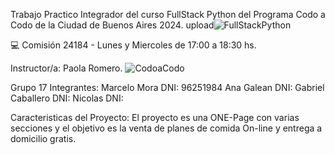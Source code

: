 Trabajo Practico Integrador del curso FullStack Python del Programa Codo a Codo de la Ciudad de Buenos Aires 2024. 
upload![FullStackPython](https://github.com/MarceMora/TPIOmnifoodFullStackPythonCodoaCodo2024/assets/143451792/f06a0f64-83ac-488e-93d0-8df0c883b905)

💻 Comisión 24184 - Lunes y Miercoles de 17:00 a 18:30 hs.


Instructor/a: Paola Romero.
![CodoaCodo](https://github.com/MarceMora/TPIOmnifoodFullStackPythonCodoaCodo2024/assets/143451792/8ac6d684-f9ab-42be-88cd-c04e1c1edf79)


Grupo 17
Integrantes: 
Marcelo Mora  DNI: 96251984
Ana Galean    DNI:
Gabriel Caballero DNI:
Nicolas           DNI:

Caracteristicas del Proyecto:
El proyecto es una ONE-Page con varias secciones y el objetivo es la venta de planes de comida On-line y entrega a domicilio gratis.
          
